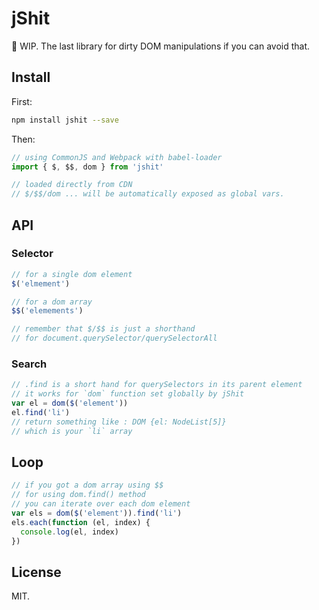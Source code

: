 # jShit

🚧 WIP. The last library for dirty DOM manipulations if you can avoid that.

## Install

First:

```bash
npm install jshit --save
```

Then:

```javascript
// using CommonJS and Webpack with babel-loader
import { $, $$, dom } from 'jshit'

// loaded directly from CDN
// $/$$/dom ... will be automatically exposed as global vars.
```

## API

### Selector

```javascript
// for a single dom element
$('elmement')

// for a dom array
$$('elemements')

// remember that $/$$ is just a shorthand
// for document.querySelector/querySelectorAll
```

### Search

```javascript
// .find is a short hand for querySelectors in its parent element
// it works for `dom` function set globally by jShit
var el = dom($('element'))
el.find('li')
// return something like : DOM {el: NodeList[5]}
// which is your `li` array
```

## Loop

```javascript
// if you got a dom array using $$
// for using dom.find() method
// you can iterate over each dom element
var els = dom($('element')).find('li')
els.each(function (el, index) {
  console.log(el, index)
})
```

## License

MIT.
